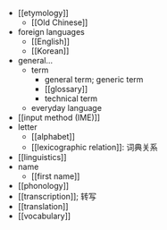 - [[etymology]]
    - [[Old Chinese]]
- foreign languages
    - [[English]]
    - [[Korean]]
- general...
    - term
        - general term; generic term
        - [[glossary]]
        - technical term
    - everyday language
- [[input method (IME)]]
- letter
    - [[alphabet]]
    - [[lexicographic relation]]: 词典关系
- [[linguistics]]
- name
    - [[first name]]
- [[phonology]]
- [[transcription]]; 转写
- [[translation]]
- [[vocabulary]]
